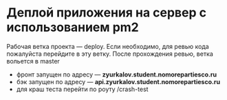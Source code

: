 # Деплой приложения на сервер с использованием pm2

Рабочая ветка проекта — deploy. Если необходимо, для ревью кода пожалуйста перейдите в эту ветку.
После прохождения ревью, ветка вольется в master

- фронт запущен по адресу — <b>zyurkalov.student.nomorepartiesco.ru</b>
- бэк запущен по адресу — <b>api.zyurkalov.student.nomorepartiesco.ru</b>
- для краш теста перейти по роуту /crash-test
